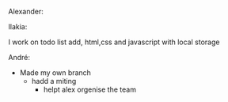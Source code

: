 Alexander:

<!-- ---------------------
!!!!!!!!!!!!!!!!!!!!!!!!!!
------------------------- -->

Ilakia:

I work on todo list add, html,css and javascript with local storage


André:

- Made my own branch
  - hadd a miting
    - helpt alex orgenise the team
